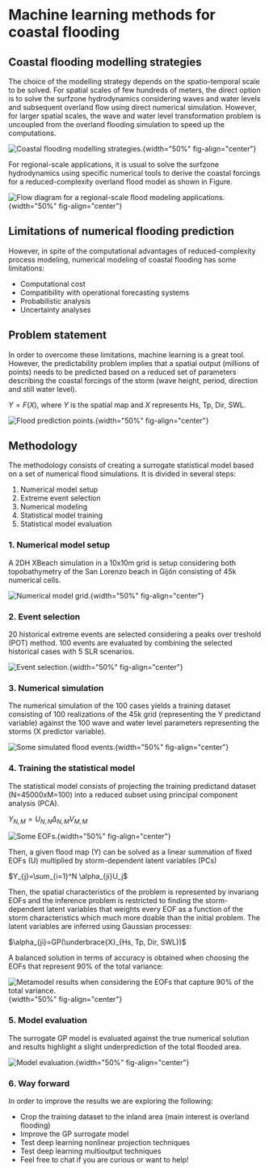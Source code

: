 # Machine learning methods for coastal flooding
## Coastal flooding modelling strategies
The choice of the modelling strategy depends on the spatio-temporal scale to be solved. For spatial scales of few hundreds of meters, the direct option is to solve the surfzone hydrodynamics considering waves and water levels and subsequent overland flow using direct numerical simulation. However, for larger spatial scales, the wave and water level transformation problem is uncoupled from the overland flooding simulation to speed up the computations.

![Coastal flooding modelling strategies.](../_static/images/flood_ms.png){width="50%" fig-align="center"}

For regional-scale applications, it is usual to solve the surfzone hydrodynamics using specific numerical tools to derive the coastal forcings for a reduced-complexity overland flood model as shown in Figure.

![Flow diagram for a regional-scale flood modeling applications.](../_static/images/uncoupled_methodology.png){width="50%" fig-align="center"}

## Limitations of numerical flooding prediction
However, in spite of the computational advantages of reduced-complexity process modeling, numerical modeling of coastal flooding has some limitations:
* Computational cost
* Compatibility with operational forecasting systems
* Probabilistic analysis
* Uncertainty analyses

## Problem statement
In order to overcome these limitations, machine learning is a great tool. However, the predictability problem implies that a spatial output (millions of points) needs to be predicted based on a reduced set of parameters describing the coastal forcings of the storm (wave height, period, direction and still water level).

$Y = F(X) \text{, where } Y \text{ is the spatial map and } X \text{ represents Hs, Tp, Dir, SWL.}$

![Flood prediction points.](../_static/images/multipoints.png){width="50%" fig-align="center"}

## Methodology
The methodology consists of creating a surrogate statistical model based on a set of numerical flood simulations. It is divided in several steps:
1. Numerical model setup
2. Extreme event selection
3. Numerical modeling
4. Statistical model training
5. Statistical model evaluation
### 1. Numerical model setup
A 2DH XBeach simulation in a 10x10m grid is setup considering both topobathymetry of the San Lorenzo beach in Gijón consisting of 45k numerical cells.

![Numerical model grid.](../_static/images/mallatbati.png){width="50%" fig-align="center"}

### 2. Event selection
20 historical extreme events are selected considering a peaks over treshold (POT) method. 100 events are evaluated by combining the selected historical cases with 5 SLR scenarios.

![Event selection.](../_static/images/eventselection.png){width="50%" fig-align="center"}

### 3. Numerical simulation
The numerical simulation of the 100 cases yields a training dataset consisting of 100 realizations of the 45k grid (representing the Y predictand variable) against the 100 wave and water level parameters representing the storms (X predictor variable).

![Some simulated flood events.](../_static/images/floodsimulations.png){width="50%" fig-align="center"}

### 4. Training the statistical model
The statistical model consists of projecting the training predictand dataset (N=45000xM=100) into a reduced subset using principal component analysis (PCA).

$Y_{N,M}=U_{N,N} \Delta_{N,M} V_{M,M}$

![Some EOFs.](../_static/images/EOFS.png){width="50%" fig-align="center"}

Then, a given flood map (Y) can be solved as a linear summation of fixed EOFs (U) multiplied by storm-dependent latent variables (PCs)

$Y_{j}=\sum_{i=1}^N \alpha_{ji}U_j$

Then, the spatial characteristics of the problem is represented by invariang EOFs and the inference problem is restricted to finding the storm-dependent latent variables that weights every EOF as a function of the storm characteristics which much more doable than the initial problem. The latent variables are inferred using Gaussian processes:

$\alpha_{ji}=GP(\underbrace{X}_{Hs, Tp, Dir, SWL})$

A balanced solution in terms of accuracy is obtained when choosing the EOFs that represent 90% of the total variance:

![Metamodel results when considering the EOFs that capture 90% of the total variance.](../_static/images/modos90.png){width="50%" fig-align="center"}

### 5. Model evaluation
The surrogate GP model is evaluated against the true numerical solution and results highlight a slight underprediction of the total flooded area.

![Model evaluation.](../_static/images/testmodelo.png){width="50%" fig-align="center"}

### 6. Way forward
In order to improve the results we are exploring the following:
* Crop the training dataset to the inland area (main interest is overland flooding)
* Improve the GP surrogate model
* Test deep learning nonlinear projection techniques
* Test deep learning multioutput techniques
* Feel free to chat if you are curious or want to help!